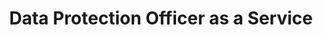 ---
title: Data Protection Officer as a Service
# type: managed-threat-response
image: /img/cyberaas-home-banner-earth.jpg
intro:
  heading: DPO as a Service
  description: >
    Under Personal Data Protection Act ("PDPA"), all Singapore organizations, including sole proprietors and non-profit organizations, must appoint a Data Protection Officer ("DPO"). Failing to do so is a legal offense; the financial penalties ranging from $5,000 to $20,000 based on past enforcement cases by Personal Data Protection Commission Singapore ("PDPC").
main:
  heading: Benefits
---